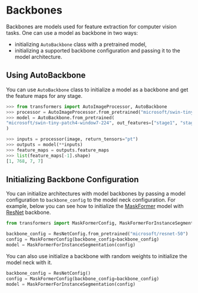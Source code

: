 <!--Copyright 2023 The HuggingFace Team. All rights reserved.

Licensed under the Apache License, Version 2.0 (the "License"); you may not use this file except in compliance with
the License. You may obtain a copy of the License at

http://www.apache.org/licenses/LICENSE-2.0

Unless required by applicable law or agreed to in writing, software distributed under the License is distributed on
an "AS IS" BASIS, WITHOUT WARRANTIES OR CONDITIONS OF ANY KIND, either express or implied. See the License for the
specific language governing permissions and limitations under the License.

⚠️ Note that this file is in Markdown but contain specific syntax for our doc-builder (similar to MDX) that may not be
rendered properly in your Markdown viewer.

-->

# Backbones

Backbones are models used for feature extraction for computer vision tasks. One can use a model as backbone in two ways:

* initializing `AutoBackbone` class with a pretrained model,
* initializing a supported backbone configuration and passing it to the model architecture. 

## Using AutoBackbone 

You can use `AutoBackbone` class to initialize a model as a backbone and get the feature maps for any stage.

```py
>>> from transformers import AutoImageProcessor, AutoBackbone
>>> processor = AutoImageProcessor.from_pretrained("microsoft/swin-tiny-patch4-window7-224")
>>> model = AutoBackbone.from_pretrained(
"microsoft/swin-tiny-patch4-window7-224", out_features=["stage1", "stage2", "stage3", "stage4"]
)

>>> inputs = processor(image, return_tensors="pt")
>>> outputs = model(**inputs)
>>> feature_maps = outputs.feature_maps
>>> list(feature_maps[-1].shape)
[1, 768, 7, 7]
```

## Initializing Backbone Configuration

You can initialize architectures with model backbones by passing a model configuration to `backbone_config` to the model neck configuration. For example, below you can see how to initialize the [MaskFormer](model_doc/maskformer.md) model with [ResNet](model_doc/resnet.md) backbone.

```py
from transformers import MaskFormerConfig, MaskFormerForInstanceSegmentation, ResNetConfig

backbone_config = ResNetConfig.from_pretrained("microsoft/resnet-50")
config = MaskFormerConfig(backbone_config=backbone_config)
model = MaskFormerForInstanceSegmentation(config)
```
You can also use initialize a backbone with random weights to initialize the model neck with it. 

```py
backbone_config = ResNetConfig()
config = MaskFormerConfig(backbone_config=backbone_config)
model = MaskFormerForInstanceSegmentation(config)
```